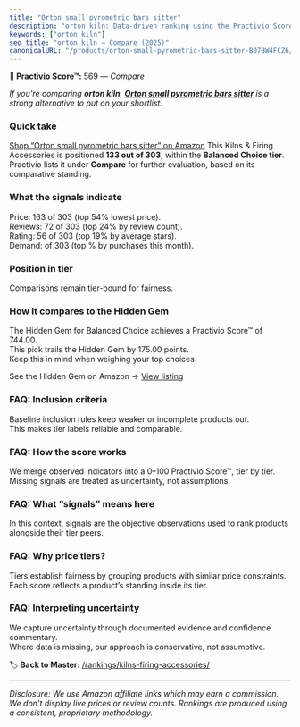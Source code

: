 ```yaml
---
title: "Orton small pyrometric bars sitter"
description: "orton kiln: Data-driven ranking using the Practivio Score™. Positioned by quality, value, demand, findability, momentum."
keywords: ["orton kiln"]
seo_title: "orton kiln — Compare (2025)"
canonicalURL: "/products/orton-small-pyrometric-bars-sitter-B07BW4FCZ6/"
---
```


**🛒 Practivio Score™:** 569 — _Compare_


*If you're comparing **orton kiln**, **[Orton small pyrometric bars sitter](https://www.amazon.com/dp/B07BW4FCZ6?tag=practivio-20)** is a strong alternative to put on your shortlist.*
### Quick take
[Shop “Orton small pyrometric bars sitter” on Amazon](https://www.amazon.com/dp/B07BW4FCZ6?tag=practivio-20)
This Kilns & Firing Accessories is positioned **133 out of 303**, within the **Balanced Choice tier**.  
Practivio lists it under **Compare** for further evaluation, based on its comparative standing.

### What the signals indicate
Price: 163 of 303 (top 54% lowest price).  
Reviews: 72 of 303 (top 24% by review count).  
Rating: 56 of 303 (top 19% by average stars).  
Demand:  of 303 (top % by purchases this month).

### Position in tier
Comparisons remain tier-bound for fairness.

### How it compares to the Hidden Gem
The Hidden Gem for Balanced Choice achieves a Practivio Score™ of 744.00.  
This pick trails the Hidden Gem by 175.00 points.  
Keep this in mind when weighing your top choices.  

See the Hidden Gem on Amazon → [View listing](https://www.amazon.com/dp/B095XJ1BDB?tag=practivio-20)

### FAQ: Inclusion criteria
Baseline inclusion rules keep weaker or incomplete products out.  
This makes tier labels reliable and comparable.

### FAQ: How the score works
We merge observed indicators into a 0–100 Practivio Score™, tier by tier.  
Missing signals are treated as uncertainty, not assumptions.

### FAQ: What “signals” means here
In this context, signals are the objective observations used to rank products alongside their tier peers.

### FAQ: Why price tiers?
Tiers establish fairness by grouping products with similar price constraints.  
Each score reflects a product’s standing inside its tier.

### FAQ: Interpreting uncertainty
We capture uncertainty through documented evidence and confidence commentary.  
Where data is missing, our approach is conservative, not assumptive.

<!-- Missing template for Compare/CompareWithinPriceClass -->


🏷️ **Back to Master:** [/rankings/kilns-firing-accessories/](/rankings/kilns-firing-accessories/)

---
_Disclosure: We use Amazon affiliate links which may earn a commission. We don’t display live prices or review counts. Rankings are produced using a consistent, proprietary methodology._
